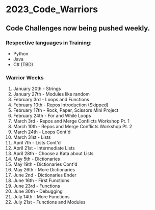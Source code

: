 # 2023_Code_Warriors

## Code Challenges now being pushed weekly.

### Respective languages in Training: 
  - Python
  - Java
  - C# (TBD)

### Warrior Weeks
  1. January 20th - Strings
  2. January 27th - Modules like random
  3. February 3rd - Loops and Functions
  4. February 10th - Repos Introduction (Skipped)
  5. February 17th - Rock, Paper, Scissors Mini Project
  6. February 24th - For and While Loops
  7. March 3rd - Repos and Merge Conflicts Workshop Pt. 1
  8. March 10th - Repos and Merge Conflicts Workshop Pt. 2
  9. March 24th - Loops Cont'd
  10. March 31st - Lists
  11. April 7th - Lists Cont'd
  12. April 21st - Intermediate Lists
  13. April 28th - Choose a Kata about Lists
  14. May 5th - Dictionaries
  15. May 19th - Dictionaries Cont'd
  16. May 26th - More Dictionaries
  17. June 2nd - Dictionaries Ender
  18. June 16th - First Functions
  19. June 23rd - Functions
  20. June 30th - Debugging
  21. July 14th - More Functions
  22. July 21st - Functions and Modules
